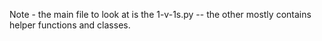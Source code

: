 Note - the main file to look at is the 1-v-1s.py -- the other mostly contains helper functions and classes.

